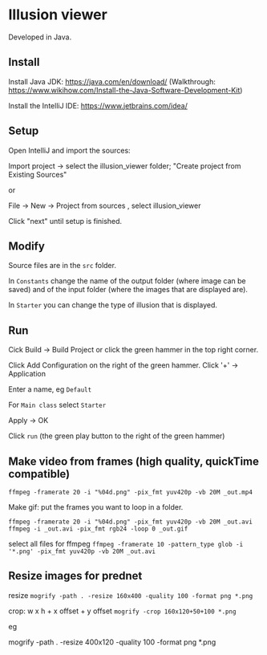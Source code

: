 # Illusion viewer

Developed in Java.

## Install


Install Java JDK: https://java.com/en/download/
(Walkthrough: https://www.wikihow.com/Install-the-Java-Software-Development-Kit)

Install the IntelliJ IDE: https://www.jetbrains.com/idea/

## Setup

Open IntelliJ and import the sources: 

Import project -> select the illusion_viewer folder; "Create project from Existing Sources"

or 

File -> New -> Project from sources , select illusion_viewer

Click "next" until setup is finished.

## Modify

Source files are in the `src` folder.

In `Constants` change the name of the output folder (where image can be saved) and of the input folder (where the images that are displayed are).

In `Starter` you can change the type of illusion that is displayed.


## Run

Cick Build -> Build Project or click the green hammer in the top right corner.


Click Add Configuration on the right of the green hammer. Click '+' -> Application

Enter a name, eg `Default`

For `Main class` select `Starter`

Apply -> OK

Click `run` (the green play button to the right of the green hammer)

## Make video from frames (high quality, quickTime compatible)

`ffmpeg -framerate 20 -i "%04d.png" -pix_fmt yuv420p -vb 20M _out.mp4`

Make gif: put the frames you want to loop in a folder.

```
ffmpeg -framerate 20 -i "%04d.png" -pix_fmt yuv420p -vb 20M _out.avi
ffmpeg -i _out.avi -pix_fmt rgb24 -loop 0 _out.gif
```

select all files for ffmpeg
`ffmpeg -framerate 10 -pattern_type glob -i '*.png' -pix_fmt yuv420p -vb 20M _out.avi`

## Resize images for prednet

resize
`mogrify -path . -resize 160x400 -quality 100 -format png *.png`

crop: w x h + x offset + y offset
`mogrify -crop 160x120+50+100 *.png`


eg

mogrify -path . -resize 400x120 -quality 100 -format png *.png
